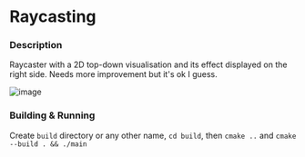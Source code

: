 # Raycasting

### Description

Raycaster with a 2D top-down visualisation and its effect displayed on the right side.
Needs more improvement but it's ok I guess.

![image](https://github.com/user-attachments/assets/26318fd5-d487-45e2-8334-9e12b3607d46)

### Building & Running

Create `build` directory or any other name, `cd build`, then `cmake ..` and `cmake --build . && ./main`
